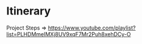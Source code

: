 # Itinerary

Project Steps => https://www.youtube.com/playlist?list=PLHDMmeIMXj8UV9xqF7Mr2Puh8xehDCy-O
